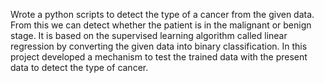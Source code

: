 Wrote a python scripts to detect the type of a cancer from the given data. From this we can detect whether the patient is in the malignant or benign stage. It is based on the supervised learning algorithm called linear regression by converting the given data into binary classification. In this project developed a mechanism to test the trained data with the present data to detect the type of cancer.
